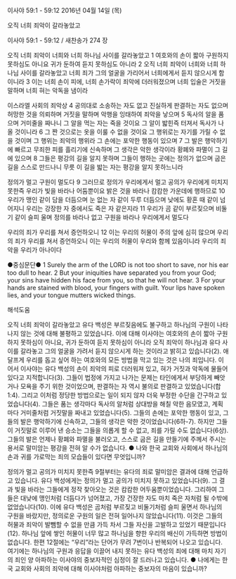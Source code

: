 이사야 59:1 - 59:12 
2016년 04월 14일 (목)

오직 너희 죄악이 갈라놓았고



이사야 59:1 - 59:12 / 새찬송가 274 장


오직 너희 죄악이 너희와 너희 하나님 사이를 갈라놓았고
1 여호와의 손이 짧아 구원하지 못하심도 아니요 귀가 둔하여 듣지 못하심도 아니라 2 오직 너희 죄악이 너희와 너희 하나님 사이를 갈라놓았고 너희 죄가 그의 얼굴을 가리어서 너희에게서 듣지 않으시게 함이니라 3 이는 너희 손이 피에, 너희 손가락이 죄악에 더러워졌으며 너희 입술은 거짓을 말하며 너희 혀는 악독을 냄이라 

이스라엘 사회의 죄악상
4 공의대로 소송하는 자도 없고 진실하게 판결하는 자도 없으며 허망한 것을 의뢰하며 거짓을 말하며 악행을 잉태하여 죄악을 낳으며 5 독사의 알을 품으며 거미줄을 짜나니 그 알을 먹는 자는 죽을 것이요 그 알이 밟힌즉 터져서 독사가 나올 것이니라 6 그 짠 것으로는 옷을 이룰 수 없을 것이요 그 행위로는 자기를 가릴 수 없을 것이며 그 행위는 죄악의 행위라 그 손에는 포악한 행동이 있으며 7 그 발은 행악하기에 빠르고 무죄한 피를 흘리기에 신속하며 그 생각은 악한 생각이라 황폐와 파멸이 그 길에 있으며 8 그들은 평강의 길을 알지 못하며 그들이 행하는 곳에는 정의가 없으며 굽은 길을 스스로 만드나니 무릇 이 길을 밟는 자는 평강을 알지 못하느니라

정의가 멀고 구원이 멀도다 
9 그러므로 정의가 우리에게서 멀고 공의가 우리에게 미치지 못한즉 우리가 빛을 바라나 어둠뿐이요 밝은 것을 바라나 캄캄한 가운데에 행하므로 10 우리가 맹인 같이 담을 더듬으며 눈 없는 자 같이 두루 더듬으며 낮에도 황혼 때 같이 넘어지니 우리는 강장한 자 중에서도 죽은 자 같은지라 11 우리가 곰 같이 부르짖으며 비둘기 같이 슬피 울며 정의를 바라나 없고 구원을 바라나 우리에게서 멀도다

우리의 죄가 우리를 쳐서 증언하오니
12 이는 우리의 허물이 주의 앞에 심히 많으며 우리의 죄가 우리를 쳐서 증언하오니 이는 우리의 허물이 우리와 함께 있음이니라 우리의 죄악을 우리가 아나이다

●중심문단● 1 Surely the arm of the LORD is not too short to save, nor his ear too dull to hear. 2 But your iniquities have separated you from your God; your sins have hidden his face from you, so that he will not hear. 3 For your hands are stained with blood, your fingers with guilt. Your lips have spoken lies, and your tongue mutters wicked things.

해석도움





오직 너희 죄악이 갈라놓았고 
유다 백성은 부르짖음에도 불구하고 하나님의 구원이 나타나지 않는 것에 대해 불평하고 있었습니다. 이에 대해 이사야는 여호와의 손이 짧아 구원하지 못하심이 아니요, 귀가 둔하여 듣지 못하심이 아니라 오직 죄악이 하나님과 유다 사이를 갈라놓고 그의 얼굴을 가려서 듣지 않으시게 하는 것이라고 밝히고 있습니다(2). 애달프게 우리를 돕고 싶어 하는 여호와의 모든 방법을 막고 있는 것은 나의 죄입니다. 이어서 이사야는 유다 백성의 손이 죄악의 피로 더러워져 있고, 혀가 거짓과 악독에 물들어 있다고 지적합니다(3). 그들이 법정에 가지고 나가는 문제는 타인에게서 부당하게 빼앗거나 모욕을 주기 위한 것이었으며, 판결하는 자 역시 불의로 판결하고 있었습니다(합 1:4). 그리고 이처럼 정당한 방법으로는 일이 되지 않자 더욱 부정한 수단을 간구하고 있었습니다(4). 그들은 품는 생각마다 독사의 알처럼 상대방을 해칠 악한 음모였고, 계획마다 거미줄처럼 거짓말을 짜내고 있었습니다(5). 그들의 손에는 포악한 행동이 있고, 그들의 발은 행악하기에 신속하고, 그들의 생각은 악한 것이었습니다(6하-7). 하지만 그들이 거짓말로 이루어 낸 승소는 그들을 의롭게 할 수 없고, 죄를 가릴 수도 없습니다(6상). 그들의 발은 언제나 황폐와 파멸을 불러오고, 스스로 굽은 길을 만들기에 주께서 주시는 용서로 말미암는 평강을 전혀 알 수가 없습니다. 
● 나와 한국 교회와 사회에서 하나님의 손과 귀를 가로막는 죄의 모습들이 있다면 무엇입니까?

정의가 멀고 공의가 미치지 못한즉 
9절부터는 유다의 죄로 말미암은 결과에 대해 언급하고 있습니다. 유다 백성에게는 정의가 멀고 공의가 미치지 못하고 있었습니다(9). 그 결과 빛을 바라는 그들에게 정작 찾아오는 것은 캄캄한 어두움뿐이었습니다. 그리하여 그들은 대낮에 맹인처럼 더듬다가 넘어졌고, 가장 건장한 자도 마치 죽은 자처럼 될 수밖에 없었습니다(10). 이에 유다 백성은 곰처럼 부르짖고 비둘기처럼 슬피 울면서 하나님의 구원을 바랐지만, 정의로운 구원의 일은 전혀 일어나지 않았습니다(11). 이것은 그들의 허물과 죄악이 발뺌할 수 없을 만큼 가득 차서 그들 자신을 고발하고 있었기 때문입니다(12). 하나님 앞에 쌓인 허물이 너무 많고 하나님을 향한 우리의 배신이 가득하면 방법이 없습니다. 한편 12절에는 “우리”라는 단어가 무려 7번이나 반복되어 나오고 있습니다. 여기에는 하나님의 구원과 응답을 이끌어 내지 못하는 유다 백성의 죄에 대해 마치 자기의 죄인 양 아파하는 이사야의 중보자적인 심정이 잘 드러나고 있습니다.
● 나에게는 한국 교회와 사회의 죄악에 대해 이사야처럼 아파하는 중보자의 마음이 있습니까?